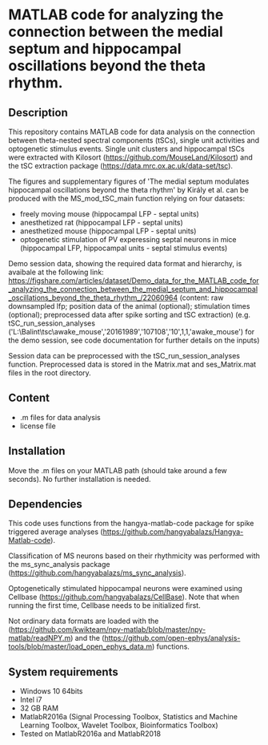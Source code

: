 # MATLAB code for analyzing the connection between the medial septum and hippocampal oscillations beyond the theta rhythm.

## Description

This repository contains MATLAB code for data analysis on the connection between theta-nested spectral components (tSCs), single unit activities and optogenetic stimulus events. Single unit clusters and hippocampal tSCs were extracted with Kilosort (https://github.com/MouseLand/Kilosort) and the tSC extraction package (https://data.mrc.ox.ac.uk/data-set/tsc).

The figures and supplementary figures of 'The medial septum modulates hippocampal oscillations beyond the theta rhythm' by Király et al. can be produced with the MS_mod_tSC_main function relying on four datasets:
- freely moving mouse (hippocampal LFP - septal units) 
- anesthetized rat (hippocampal LFP - septal units)
- anesthetized mouse (hippocampal LFP - septal units)
- optogenetic stimulation of PV experessing septal neurons in mice (hippocampal LFP, hippocampal units - septal stimulus events)

Demo session data, showing the required data format and hierarchy, is avaibale at the following link: https://figshare.com/articles/dataset/Demo_data_for_the_MATLAB_code_for_analyzing_the_connection_between_the_medial_septum_and_hippocampal_oscillations_beyond_the_theta_rhythm_/22060964
(content: raw downsampled lfp; position data of the animal (optional); stimulation times (optional); preprocessed data after spike sorting and tSC extraction)
(e.g. tSC_run_session_analyses ('L:\Balint\tsc\awake_mouse\','20161989','107108','10',1,1,'awake_mouse') for the demo session, see code documentation for further details on the inputs)

Session data can be preprocessed with the tSC_run_session_analyses function. Preprocessed data is stored in the Matrix.mat and ses_Matrix.mat files in the root directory.

## Content

- .m files for data analysis
- license file

## Installation

Move the .m files on your MATLAB path (should take around a few seconds). No further installation is needed. 

## Dependencies

This code uses functions from the hangya-matlab-code package for spike triggered average analyses (https://github.com/hangyabalazs/Hangya-Matlab-code).

Classification of MS neurons based on their rhythmicity was performed with the ms_sync_analysis package (https://github.com/hangyabalazs/ms_sync_analysis). 

Optogenetically stimulated hippocampal neurons were examined using Cellbase (https://github.com/hangyabalazs/CellBase). Note that when running the first time, Cellbase needs to be initialized first.

Not ordinary data formats are loaded with the (https://github.com/kwikteam/npy-matlab/blob/master/npy-matlab/readNPY.m) and the (https://github.com/open-ephys/analysis-tools/blob/master/load_open_ephys_data.m) functions.

## System requirements

- Windows 10 64bits
- Intel i7
- 32 GB RAM
- MatlabR2016a (Signal Processing Toolbox, Statistics and Machine Learning Toolbox, Wavelet Toolbox, Bioinformatics Toolbox)
- Tested on MatlabR2016a and MatlabR2018
